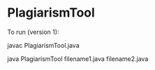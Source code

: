 # PlagiarismTool
To run (version 1):

javac PlagiarismTool.java 

java PlagiarismTool filename1.java filename2.java

